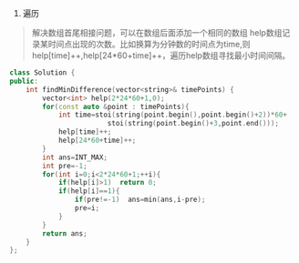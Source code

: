 1. 遍历

> 解决数组首尾相接问题，可以在数组后面添加一个相同的数组
> help数组记录某时间点出现的次数。比如换算为分钟数的时间点为time,则help[time]++,help[24*60+time]++，遍历help数组寻找最小时间间隔。

```C++
class Solution {
public:
    int findMinDifference(vector<string>& timePoints) {
        vector<int> help(2*24*60+1,0);
        for(const auto &point : timePoints){
            int time=stoi(string(point.begin(),point.begin()+2))*60+
                        stoi(string(point.begin()+3,point.end()));
            help[time]++;
            help[24*60+time]++;
        }
        int ans=INT_MAX;
        int pre=-1;
        for(int i=0;i<2*24*60+1;++i){
            if(help[i]>1)  return 0;
            if(help[i]==1){
                if(pre!=-1)  ans=min(ans,i-pre);
                pre=i;
            }
        }
        return ans;
    }
};
```